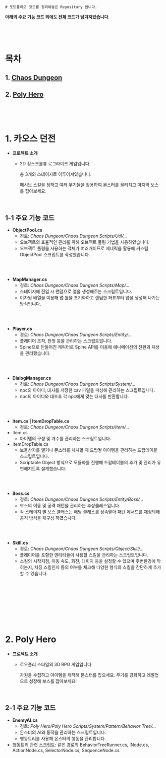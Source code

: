     # 포트폴리오 코드를 정리해놓은 Repository 입니다.

**아래의 주요 기능 코드 외에도 전체 코드가 담겨져있습니다.**

<br><br><br>

# 목차

## 1. [Chaos Dungeon](#1-1.-카오스-던전)

## 2. [Poly Hero](#2-Poly-Hero)

<br><br><br>

# 1. 카오스 던전

- **프로젝트 소개**
  - 2D 횡스크롤뷰 로그라이크 게임입니다.
    
    총 3개의 스테이지로 이루어져있습니다.
  
    패시브 스킬을 정하고 여러 무기들을 활용하여 몬스터를 물리치고 마지막 보스를 잡아보세요.

<br>

## 1-1 주요 기능 코드

- **ObjectPool.cs**
  - 경로: *Chaos Dungeon/Chaos Dungeon Scripts/Util/...*
  - 오브젝트의 효율적인 관리를 위해 오브젝트 풀링 기법을 사용하였습니다.
  - 오브젝트 풀링을 사용하는 객체가 여러개이므로 제네릭을 활용해 커스텀 ObjectPool 스크립트를 작성했습니다.

<br><br>

- **MapManager.cs**
  - 경로: *Chaos Dungeon/Chaos Dungeon Scripts/Map/...*
  - 스테이지에 진입 시 랜덤으로 맵을 생성해주는 스크립트입니다.
  - 이차원 배열을 이용해 맵 틀을 초기화하고 랜덤한 좌표부터 맵을 생성해 나가는 방식입니다.


<br><br>

- **Player.cs**
  - 경로: *Chaos Dungeon/Chaos Dungeon Scripts/Entity/...*
  - 플레이어 조작, 판정 등을 관리하는 스크립트입니다.
  - Spine으로 만들어진 캐릭터로 Spine API를 이용해 애니메이션의 전환과 재생을 관리했습니다. 


<br><br>

- **DialogManager.cs**
  - 경로: *Chaos Dungeon/Chaos Dungeon Scripts/System/...*
  - npc의 아이디, 대사를 저장한 csv 파일을 파싱해 관리하는 스크립트입니다.
  - npc의 아이디와 대조후 각 npc에게 맞는 대사를 반환합니다.


<br><br>

- **Item.cs | ItemDropTable.cs**
  - 경로: *Chaos Dungeon/Chaos Dungeon Scripts/Item/...*
- Item.cs
  - 아이템의 구성 및 개수를 관리하는 스크립트입니다.
- ItemDropTable.cs
  - 보물상자를 열거나 몬스터를 처치할 때 드랍될 아이템을 관리하는 드랍테이블 스크립트입니다.
  - Scriptable Object 방식으로 모듈화를 진행해 드랍테이블의 추가 및 관리가 유연해지도록 설계했습니다.


<br><br>

- **Boss.cs**
  - 경로: *Chaos Dungeon/Chaos Dungeon Scripts/Entity/Boss/...*
  - 보스의 이동 및 공격 패턴을 관리하는 추상클래스입니다.
  - 각 스테이지 별 보스 클래스는 해당 클래스를 상속받아 패턴 메서드를 재정의해 공격 방식을 재구성 하였습니다.


<br><br>

- **Skill.cs**
  - 경로: *Chaos Dungeon/Chaos Dungeon Scripts/Object/Skill/...*
  - 플레이어를 포함한 엔티티들이 사용할 스킬을 관리하는 스크립트입니다.
  - 스킬의 시작지점, 이동 속도, 회전, 대미지 등을 설정할 수 있으며 주변환경에 막히는지, 차징 스킬인지 등의 여부를 체크해 다양한 형식의 스킬을 간단하게 추가할 수 있습니다.


<br><br>

<br><br><br><br><br>

# 2. Poly Hero

- **프로젝트 소개**
  - 로우폴리 스타일의 3D RPG 게임입니다.

    자원을 수집하고 아이템을 제작해 몬스터를 잡으세요. 무기를 강화하고 레벨업으로 성장해 보스를 잡아보세요!
    
<br>

## 2-1 주요 기능 코드

- **EnemyAI.cs**
  - 경로: *Poly Hero/Poly Hero Scripts/System/Pattern/Behavior Tree/...*
  - 몬스터의 AI와 동작을 관리하는 스크립트입니다.
  - 행동트리를 사용해 몬스터의 행동을 관리합니다.
- 행동트리 관련 스크립트: 같은 경로의 BehaviorTreeRunner.cs, INode.cs, ActionNode.cs, SelectorNode.cs, SequenceNode.cs

<br><br>




























